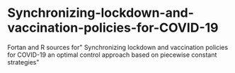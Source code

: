 # Synchronizing-lockdown-and-vaccination-policies-for-COVID-19
Fortan and R sources for" Synchronizing lockdown and vaccination policies for COVID-19 an optimal control approach based on piecewise constant strategies"
